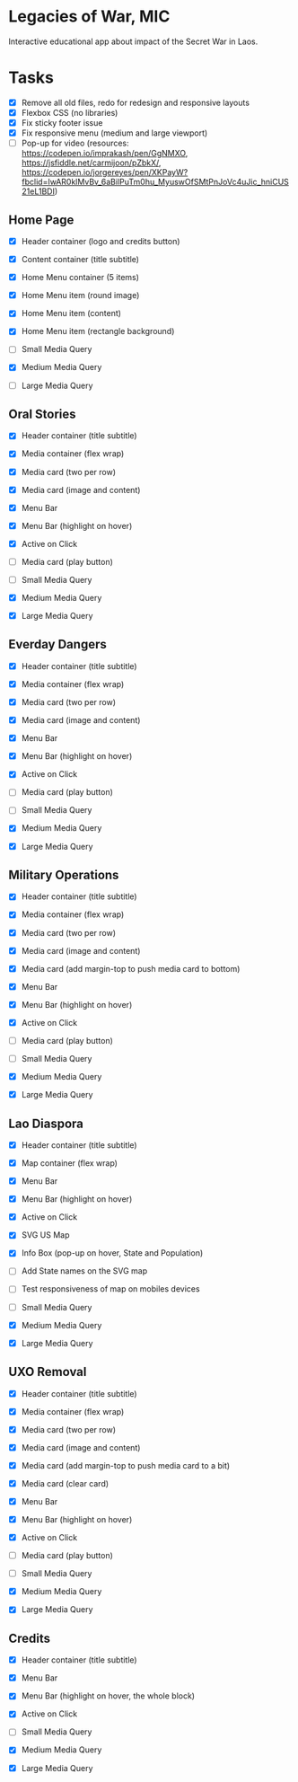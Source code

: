 # Legacies of War, MIC

Interactive educational app about impact of the Secret War in Laos.

# Tasks

- [x] Remove all old files, redo for redesign and responsive layouts
- [x] Flexbox CSS (no libraries)
- [x] Fix sticky footer issue
- [x] Fix responsive menu (medium and large viewport)
- [ ] Pop-up for video (resources: https://codepen.io/imprakash/pen/GgNMXO, https://jsfiddle.net/carmijoon/pZbkX/, https://codepen.io/jorgereyes/pen/XKPayW?fbclid=IwAR0klMvBv_6aBilPuTm0hu_MyuswOfSMtPnJoVc4uJic_hniCUS21eL1BDI)

## Home Page

- [x] Header container (logo and credits button)
- [x] Content container (title subtitle)
- [x] Home Menu container (5 items)
- [x] Home Menu item (round image)
- [x] Home Menu item (content)
- [x] Home Menu item (rectangle background)

- [ ] Small Media Query
- [x] Medium Media Query
- [ ] Large Media Query

## Oral Stories

- [x] Header container (title subtitle)
- [x] Media container (flex wrap)
- [x] Media card (two per row)
- [x] Media card (image and content)
- [x] Menu Bar
- [x] Menu Bar (highlight on hover)
- [x] Active on Click
- [ ] Media card (play button)

- [ ] Small Media Query
- [x] Medium Media Query
- [x] Large Media Query

## Everday Dangers

- [x] Header container (title subtitle)
- [x] Media container (flex wrap)
- [x] Media card (two per row)
- [x] Media card (image and content)
- [x] Menu Bar
- [x] Menu Bar (highlight on hover)
- [x] Active on Click
- [ ] Media card (play button)

- [ ] Small Media Query
- [x] Medium Media Query
- [x] Large Media Query

## Military Operations

- [x] Header container (title subtitle)
- [x] Media container (flex wrap)
- [x] Media card (two per row)
- [x] Media card (image and content)
- [x] Media card (add margin-top to push media card to bottom)
- [x] Menu Bar
- [x] Menu Bar (highlight on hover)
- [x] Active on Click
- [ ] Media card (play button)

- [ ] Small Media Query
- [x] Medium Media Query
- [x] Large Media Query

## Lao Diaspora

- [x] Header container (title subtitle)
- [x] Map container (flex wrap)
- [x] Menu Bar
- [x] Menu Bar (highlight on hover)
- [x] Active on Click
- [x] SVG US Map
- [x] Info Box (pop-up on hover, State and Population)
- [ ] Add State names on the SVG map
- [ ] Test responsiveness of map on mobiles devices

- [ ] Small Media Query
- [x] Medium Media Query
- [x] Large Media Query

## UXO Removal

- [x] Header container (title subtitle)
- [x] Media container (flex wrap)
- [x] Media card (two per row)
- [x] Media card (image and content)
- [x] Media card (add margin-top to push media card to a bit)
- [x] Media card (clear card)
- [x] Menu Bar
- [x] Menu Bar (highlight on hover)
- [x] Active on Click
- [ ] Media card (play button)

- [ ] Small Media Query
- [x] Medium Media Query
- [x] Large Media Query

## Credits

- [x] Header container (title subtitle)
- [x] Menu Bar
- [x] Menu Bar (highlight on hover, the whole block)
- [x] Active on Click

- [ ] Small Media Query
- [x] Medium Media Query
- [x] Large Media Query